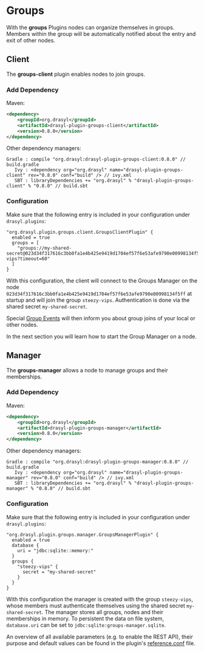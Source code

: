 # Groups

With the **groups** Plugins nodes can organize themselves in groups. Members within the
group will be automatically notified about the entry and exit of other nodes.

## Client

The **groups-client** plugin enables nodes to join groups.

### Add Dependency

Maven:
```xml title="pom.xml"
<dependency>
    <groupId>org.drasyl</groupId>
    <artifactId>drasyl-plugin-groups-client</artifactId>
    <version>0.8.0</version>
</dependency>
```

Other dependency managers:
```
Gradle : compile "org.drasyl:drasyl-plugin-groups-client:0.8.0" // build.gradle 
   Ivy : <dependency org="org.drasyl" name="drasyl-plugin-groups-client" rev="0.8.0" conf="build" /> // ivy.xml
   SBT : libraryDependencies += "org.drasyl" % "drasyl-plugin-groups-client" % "0.8.0" // build.sbt
```

### Configuration

Make sure that the following entry is included in your configuration under `drasyl.plugins`:

```hocon title="application.conf"
"org.drasyl.plugin.groups.client.GroupsClientPlugin" {
  enabled = true
  groups = [
    "groups://my-shared-secret@023d34f317616c3bb0fa1e4b425e9419d1704ef57f6e53afe9790e00998134f5ff/steezy-vips?timeout=60"
  ]
}
```

With this configuration, the client will connect to the Groups Manager on the node
`023d34f317616c3bb0fa1e4b425e9419d1704ef57f6e53afe9790e00998134f5ff` at startup and will join the
group `steezy-vips`. Authentication is done via the shared secret `my-shared-secret`.

Special [Group Events](https://www.javadoc.io/doc/org.drasyl/drasyl-plugin-groups-client/latest/org/drasyl/plugin/groups/client/event/package-summary.html) will then inform you about group joins of your local or other nodes.

In the next section you will learn how to start the Group Manager on a node.

## Manager

The **groups-manager** allows a node to manage groups and their memberships.

### Add Dependency

Maven:
```xml title="pom.xml"
<dependency>
    <groupId>org.drasyl</groupId>
    <artifactId>drasyl-plugin-groups-manager</artifactId>
    <version>0.8.0</version>
</dependency>
```

Other dependency managers:
```
Gradle : compile "org.drasyl:drasyl-plugin-groups-manager:0.8.0" // build.gradle 
   Ivy : <dependency org="org.drasyl" name="drasyl-plugin-groups-manager" rev="0.8.0" conf="build" /> // ivy.xml
   SBT : libraryDependencies += "org.drasyl" % "drasyl-plugin-groups-manager" % "0.8.0" // build.sbt
```

### Configuration

Make sure that the following entry is included in your configuration under `drasyl.plugins`:

```hocon title="application.conf"
"org.drasyl.plugin.groups.manager.GroupsManagerPlugin" {
  enabled = true
  database {
    uri = "jdbc:sqlite::memory:"
  }
  groups {
    "steezy-vips" {
      secret = "my-shared-secret"
    }
  }
}
```

With this configuration the manager is created with the group `steezy-vips`, whose members must
authenticate themselves using the shared secret `my-shared-secret`. 
The manager stores all groups, nodes and their memberships in memory. To persistent the data on
file system, `database.uri` can be set to `jdbc:sqlite:groups-manager.sqlite`.

An overview of all available parameters (e.g. to enable the REST API), their purpose and default values can be found in the
plugin's [reference.conf](https://github.com/drasyl/drasyl/blob/master/drasyl-plugin-groups-manager/src/main/resources/reference.conf)
file.

